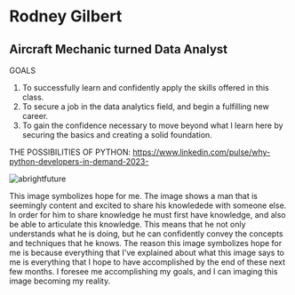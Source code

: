 # Rodney Gilbert
## Aircraft Mechanic turned Data Analyst
  GOALS
  1. To successfully learn and confidently apply the skills offered in this class.
  2. To secure a job in the data analytics field, and begin a fulfilling new career.
  3. To gain the confidence necessary to move beyond what I learn here by securing the basics and creating a solid foundation.

THE POSSIBILITIES OF PYTHON: https://www.linkedin.com/pulse/why-python-developers-in-demand-2023-

![abrightfuture](https://user-images.githubusercontent.com/130614134/234288675-cd8281af-1810-4e57-9f95-9b61d60df933.jpg)
  
  This image symbolizes hope for me. The image shows a man that is seemingly content and excited to share his knowledede with someone else. In order for him to share knowledge he must first have knowledge,
  and also be able to articulate this knowledge. This means that he not only understands what he is doing, but he can confidently convey the concepts and techniques 
  that he knows. The reason this image symbolizes hope for me is because everything that I've explained about what this image says to me is everything that I hope to have
  accomplished by the end of these next few months. I foresee me accomplishing my goals, and I can imaging this image becoming my reality.
  
